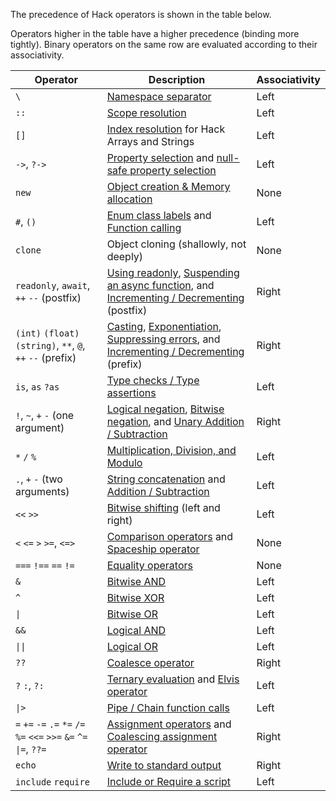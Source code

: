 The precedence of Hack operators is shown in the table below.

Operators higher in the table have a higher precedence (binding more
tightly). Binary operators on the same row are evaluated according to their
associativity.

Operator | Description | Associativity
------------ | --------- | ---------
`\` | [Namespace separator](/hack/source-code-fundamentals/namespaces)  | Left
`::` | [Scope resolution](/hack/expressions-and-operators/scope-resolution)  | Left
`[]` | [Index resolution](/hack/expressions-and-operators/subscript) for Hack Arrays and Strings | Left
`->`, `?->` | [Property selection](/hack/expressions-and-operators/member-selection) and [null-safe property selection](/hack/expressions-and-operators/member-selection#null-safe-member-access) | Left
`new` | [Object creation & Memory allocation](/hack/expressions-and-operators/new) | None
`#`, `()` | [Enum class labels](/hack/built-in-types/enum-class-label) and [Function calling](/hack/functions/introduction) | Left
`clone` | Object cloning (shallowly, not deeply) | None
`readonly`, `await`, `++` `--` (postfix) | [Using readonly](/hack/readonly/explicit-readonly-keywords), [Suspending an async function](/hack/expressions-and-operators/await), and [Incrementing / Decrementing](/hack/expressions-and-operators/incrementing-and-decrementing) (postfix) | Right
`(int)` `(float)` `(string)`, `**`, `@`, `++` `--` (prefix) | [Casting](/hack/expressions-and-operators/casting), [Exponentiation](/hack/expressions-and-operators/arithmetic#exponent), [Suppressing errors](/hack/expressions-and-operators/error-control), and [Incrementing / Decrementing](/hack/expressions-and-operators/incrementing-and-decrementing) (prefix) | Right
`is`, `as` `?as` |[Type checks / Type assertions](/hack/expressions-and-operators/type-assertions) | Left
`!`, `~`, `+` `-` (one argument) | [Logical negation](/hack/expressions-and-operators/logical-operators), [Bitwise negation](/hack/expressions-and-operators/bitwise-operators#bitwise-negation), and [Unary Addition / Subtraction](/hack/expressions-and-operators/arithmetic) | Right
`*` `/` `%` | [Multiplication, Division, and Modulo](/hack/expressions-and-operators/arithmetic) | Left
`.`, `+` `-` (two arguments) | [String concatenation](/hack/expressions-and-operators/string-concatenation) and [Addition / Subtraction](/hack/expressions-and-operators/arithmetic) | Left
`<<` `>>` | [Bitwise shifting](/hack/expressions-and-operators/bitwise-operators) (left and right) | Left
`<` `<=` `>` `>=`, `<=>` | [Comparison operators](/hack/expressions-and-operators/comparisons) and [Spaceship operator](/hack/expressions-and-operators/equality#the-spaceship-operator) | None
`===` `!==` `==` `!=` | [Equality operators](/hack/expressions-and-operators/equality) | None
`&` | [Bitwise AND](/hack/expressions-and-operators/bitwise-operators) | Left
`^` | [Bitwise XOR](/hack/expressions-and-operators/bitwise-operators) | Left
`\|` | [Bitwise OR](/hack/expressions-and-operators/bitwise-operators) | Left
`&&` | [Logical AND](/hack/expressions-and-operators/logical-operators) | Left
`\|\|` | [Logical OR](/hack/expressions-and-operators/logical-operators) | Left
`??` | [Coalesce operator](/hack/expressions-and-operators/coalesce) | Right
`?` `:`, `?:` | [Ternary evaluation](/hack/expressions-and-operators/ternary) and [Elvis operator](/hack/expressions-and-operators/ternary#elvis-operator) | Left
`\|>` | [Pipe / Chain function calls](/hack/expressions-and-operators/pipe) | Left
`=` `+=` `-=` `.=` `*=` `/=` `%=` `<<=` `>>=` `&=` `^=` `\|=`, `??=` | [Assignment operators](/hack/expressions-and-operators/assignment) and [Coalescing assignment operator](/hack/expressions-and-operators/coalesce#coalescing-assignment-operator) | Right
`echo` | [Write to standard output](/hack/expressions-and-operators/echo) | Right
`include` `require` | [Include or Require a script](/hack/source-code-fundamentals/script-inclusion)| Left
